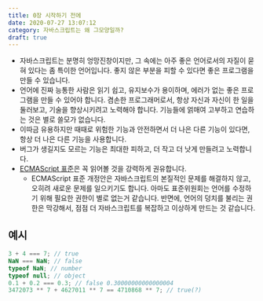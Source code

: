 ```yaml
---
title: 0장 시작하기 전에
date: 2020-07-27 13:07:12
category: 자바스크립트는 왜 그모양일까?
draft: true
---
```


- 자바스크립트는 분명히 엉망진창이지만, 그 속에는 아주 좋은 언어로서의 자질이 묻혀 있다는 좀 특이한 언어입니다. 좋지 않은 부분을 피할 수 있다면 좋은 프로그램을 만들 수 있습니다.
- 언어에 진짜 능통한 사람은 읽기 쉽고, 유지보수가 용이하며, 에러가 없는 좋은 프로그램을 만들 수 있어야 합니다. 겸손한 프로그래머로서, 항상 자신과 자신이 한 일을 둘러보고, 기술을 향상시키려고 노력해야 합니다. 기능들에 얽매여 고부하고 연습하는 것은 별로 쓸모가 없습니다.
- 이따금 유용하지만 때때로 위험한 기능과 안전하면서 더 나은 다른 기능이 있다면, 항상 더 나은 다른 기능을 사용합니다.
- 버그가 생길지도 모르는 기능은 최대한 피하고, 더 작고 더 낫게 만들려고 노력합니다.
- [ECMAScript 표준](http://www.ecma-international.org/publications/standards/Ecma-262.htm)은 꼭 읽어볼 것을 강력하게 권유합니다.
  - ECMAScript 표준 개정안은 자바스크립트의 본질적인 문제를 해결하지 않고, 오히려 새로운 문제를 일으키기도 합니다. 아마도 표준위원회는 언어를 수정하기 위해 필요한 권한이 별로 없는거 같습니다. 반면에, 언어의 덩치를 불리는 권한은 막강해서, 점점 더 자바스크립트를 복잡하고 이상하게 만드는 것 같습니다.

## 예시

```javascript
3 + 4 === 7; // true
NaN === NaN; // false
typeof NaN; // number
typeof null; // object
0.1 + 0.2 === 0.3; // false 0.30000000000000004
3472073 ** 7 + 4627011 ** 7 == 4710868 ** 7; // true(?)
```
